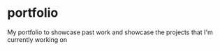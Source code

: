 # portfolio
My portfolio to showcase past work and showcase the projects that I'm currently working on
